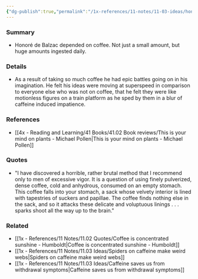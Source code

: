 ```yaml
---
{"dg-publish":true,"permalink":"/1x-references/11-notes/11-03-ideas/honore-de-balzac-was-dependent-on-caffeine-for-his-creative-output/","title":"Honore de Balzac was dependent on caffeine for his creative output","created":"2023-08-01T21:26:02.638+03:00","updated":"2024-02-14T20:18:30.740+03:00"}
---
```



### Summary
- Honoré de Balzac depended on coffee. Not just a small amount, but huge amounts ingested daily.

### Details
- As a result of taking so much coffee he had epic battles going on in his imagination. He felt his ideas were moving at superspeed in comparison to everyone else who was not on coffee, that he felt they were like motionless figures on a train platform as he sped by them in a blur of caffeine induced impatience.

### References
- [[4x - Reading and Learning/41 Books/41.02 Book reviews/This is your mind on plants - Michael Pollen\|This is your mind on plants - Michael Pollen]]

### Quotes
- "I have discovered a horrible, rather brutal method that I recommend only to men of excessive vigor. It is a question of using finely pulverized, dense coffee, cold and anhydrous, consumed on an empty stomach. This coffee falls into your stomach, a sack whose velvety interior is lined with tapestries of suckers and papillae. The coffee finds nothing else in the sack, and so it attacks these delicate and voluptuous linings . . . sparks shoot all the way up to the brain."

### Related
- [[1x - References/11 Notes/11.02 Quotes/Coffee is concentrated sunshine - Humboldt\|Coffee is concentrated sunshine - Humboldt]]
- [[1x - References/11 Notes/11.03 Ideas/Spiders on caffeine make weird webs\|Spiders on caffeine make weird webs]]
- [[1x - References/11 Notes/11.03 Ideas/Caffeine saves us from withdrawal symptoms\|Caffeine saves us from withdrawal symptoms]]
